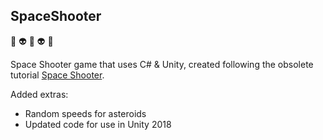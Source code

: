 ## SpaceShooter

:space_invader: :alien: :space_invader: :alien: :space_invader:

Space Shooter game that uses C# &amp; Unity, created following the obsolete tutorial <a href="https://unity3d.com/learn/tutorials/s/space-shooter-tutorial">Space Shooter</a>.

Added extras:
- Random speeds for asteroids
- Updated code for use in Unity 2018


